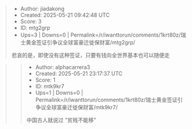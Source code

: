 > - Author: jiadakong
> - Created: 2025-05-21 09:42:48 UTC
> - Score: 3
> - ID: mtg2grp
> - Ups=3 | Downs=0 | Permalink=/r/iwanttorun/comments/1krt80z/瑞士黄金签证引争议全球富豪迁徙保财富/mtg2grp/
>
> 悲哀的是，即使没有这种签证，只要有钱向全世界基本也可以随便走

>> - Author: alphacarrera3
>> - Created: 2025-05-21 23:17:37 UTC
>> - Score: 1
>> - ID: mtk9kr7
>> - Ups=1 | Downs=0 | Permalink=/r/iwanttorun/comments/1krt80z/瑞士黄金签证引争议全球富豪迁徙保财富/mtk9kr7/
>>
>> 中国古人就说过 ”贫贱不能移”
